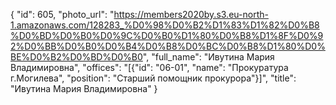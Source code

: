 {
    "id": 605,
    "photo_url": "https://members2020by.s3.eu-north-1.amazonaws.com/128283_%D0%98%D0%B2%D1%83%D1%82%D0%B8%D0%BD%D0%B0%D0%9C%D0%B0%D1%80%D0%B8%D1%8F%D0%92%D0%BB%D0%B0%D0%B4%D0%B8%D0%BC%D0%B8%D1%80%D0%BE%D0%B2%D0%BD%D0%B0",
    "full_name": "Ивутина Мария Владимировна",
    "offices": "[{\"id\": \"06-01\", \"name\": \"Прокуратура г.Могилева\", \"position\": \"Старший помощник прокурора\"}]",
    "title": "Ивутина Мария Владимировна"
}